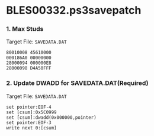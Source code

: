 # BLES00332.ps3savepatch

### 1. Max Studs

Target File: `SAVEDATA.DAT`

```
80010008 45610000
000186A0 00000000
28000094 000000E8
28000098 D4A50FFF
```

### 2. Update DWADD for SAVEDATA.DAT(Required)

Target File: `SAVEDATA.DAT`

```
set pointer:EOF-4
set [csum]:0x5C0999
set [csum]:dwadd(0x000000,pointer)
set pointer:EOF-3
write next 0:[csum]
```

